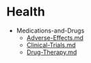 
# Health

- Medications-and-Drugs
  - [Adverse-Effects.md](./Adverse-Effects.md)
  - [Clinical-Trials.md](./Clinical-Trials.md)
  - [Drug-Therapy.md](./Drug-Therapy.md)
